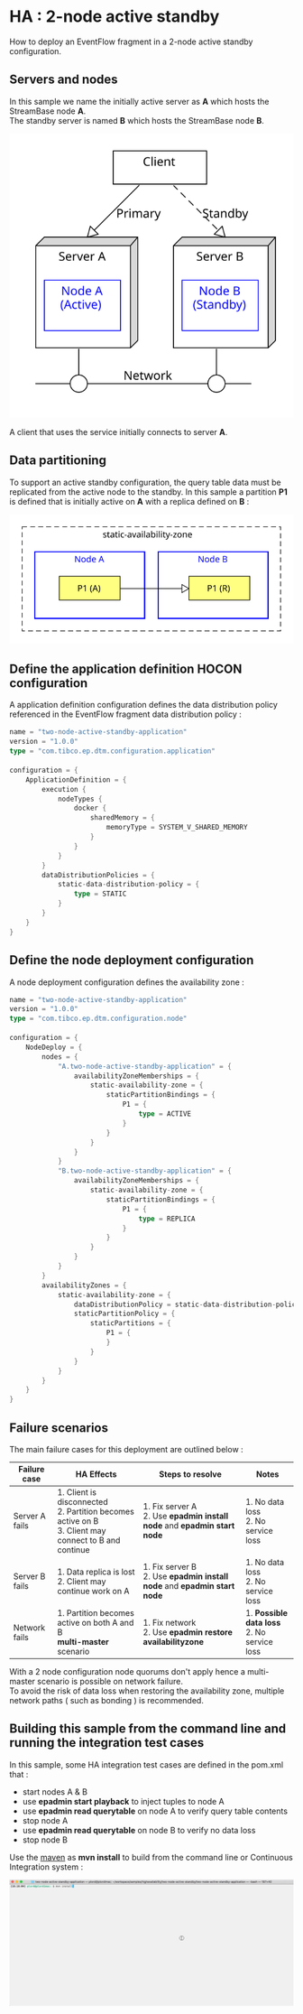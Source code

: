 # HA : 2-node active standby

How to deploy an EventFlow fragment in a 2-node active standby configuration.

## Servers and nodes

In this sample we name the initially active server as **A** which hosts the StreamBase node **A**.  
The standby server is named **B** which hosts the StreamBase node **B**.

![nodes](images/two-node-active-standby-nodes.svg)

A client that uses the service initially connects to server **A**.

## Data partitioning

To support an active standby configuration, the query table data must be replicated from the active node to the
standby.  In this sample a partition **P1** is defined that is initially active on **A**
with a replica defined on **B** :

![partitions](images/two-node-active-standby-partitions.svg)

## Define the application definition HOCON configuration

A  application definition configuration defines the data distribution policy referenced in the EventFlow fragment 
data distribution policy :


```scala
name = "two-node-active-standby-application"
version = "1.0.0"
type = "com.tibco.ep.dtm.configuration.application"

configuration = {
    ApplicationDefinition = {
        execution {
            nodeTypes {
                docker {
                    sharedMemory = {
                        memoryType = SYSTEM_V_SHARED_MEMORY
                    }
                }
            }
        }
        dataDistributionPolicies = {
            static-data-distribution-policy = {
                type = STATIC
            }
        }
    }
}
```

## Define the node deployment configuration

A node deployment configuration defines the availability zone :

```scala
name = "two-node-active-standby-application"
version = "1.0.0"
type = "com.tibco.ep.dtm.configuration.node"

configuration = {
    NodeDeploy = {
        nodes = {
            "A.two-node-active-standby-application" = {
                availabilityZoneMemberships = {
                    static-availability-zone = {
                        staticPartitionBindings = {
                            P1 = {
                                type = ACTIVE
                            }
                        }
                    }
                }
            }
            "B.two-node-active-standby-application" = {
                availabilityZoneMemberships = {
                    static-availability-zone = {
                        staticPartitionBindings = {
                            P1 = {
                                type = REPLICA
                            }
                        }
                    }
                }
            }
        }
        availabilityZones = {
            static-availability-zone = {
                dataDistributionPolicy = static-data-distribution-policy
                staticPartitionPolicy = {
                    staticPartitions = {
                        P1 = {
                        }
                    }
                }
            }
        }
    }
}
```

## Failure scenarios

The main failure cases for this deployment are outlined below :

Failure case | HA Effects | Steps to resolve | Notes
--- | --- | --- | ---
Server A fails | 1. Client is disconnected<br>2. Partition becomes active on B<br>3. Client may connect to B and continue  | 1. Fix server A<br>2. Use **epadmin install node** and **epadmin start node** | 1. No data loss<br>2. No service loss
Server B fails | 1. Data replica is lost<br>2. Client may continue work on A | 1. Fix server B<br>2. Use **epadmin install node** and **epadmin start node** | 1. No data loss<br>2. No service loss
Network fails  | 1. Partition becomes active on both A and B<br>**multi-master** scenario | 1. Fix network<br>2. Use **epadmin restore availabilityzone** | 1. **Possible data loss**<br>2. No service loss

With a 2 node configuration node quorums don't apply hence a multi-master scenario is possible on network failure.  
To avoid the risk of data loss when restoring the availability zone, multiple network paths ( such as bonding )
is recommended.

## Building this sample from the command line and running the integration test cases

In this sample, some HA integration test cases are defined in the pom.xml that :

* start nodes A & B
* use **epadmin start playback** to inject tuples to node A
* use **epadmin read querytable** on node A to verify query table contents
* stop node A
* use **epadmin read querytable** on node B to verify no data loss
* stop node B

Use the [maven](https://maven.apache.org) as **mvn install** to build from the command line or Continuous Integration system :

![maven](images/maven.gif)
